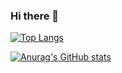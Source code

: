 ### Hi there 👋

<!---Для компактной версии-->
[![Top Langs](https://github-readme-stats.vercel.app/api/top-langs/?username=Dagmag&layout=compact)](https://github.com/anuraghazra/github-readme-stats)

[![Anurag's GitHub stats](https://github-readme-stats.vercel.app/api?username=Dagmag)](https://github.com/anuraghazra/github-readme-stats)



<!--
**Dagmag/Dagmag** is a ✨ _special_ ✨ repository because its `README.md` (this file) appears on your GitHub profile.

Here are some ideas to get you started:

- 🔭 I’m currently working on ...
- 🌱 I’m currently learning ...
- 👯 I’m looking to collaborate on ...
- 🤔 I’m looking for help with ...
- 💬 Ask me about ...
- 📫 How to reach me: ...
- 😄 Pronouns: ...
- ⚡ Fun fact: ...
-->
